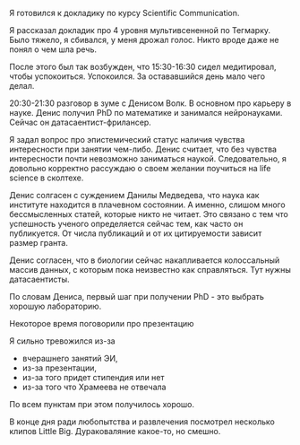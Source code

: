 Я готовился к докладику по курсу Scientific Communication.

Я рассказал докладик про 4 уровня мультивсененной по Тегмарку. Было тяжело, я сбивался, у меня дрожал голос. Никто вроде даже не понял о чем шла речь.

После этого был так возбужден, что 15:30-16:30 сидел медитировал, чтобы успокоиться. Успокоился. За остававшийся день мало чего делал.

20:30-21:30 разговор в зуме с Денисом Волк. В основном про карьеру в науке. Денис получил PhD по математике и занимался нейронауками. Сейчас он датасаентист-фрилансер.

Я задал вопрос про эпистемический статус наличия чувства интересности при занятии чем-либо. Денис считает, что без чувства интересности почти невозможно заниматься наукой. Следовательно, я довольно корректно рассуждаю о своем желании поучиться на life science в сколтехе.

Денис солгасен с суждением Данилы Медведева, что наука как институте находится в плачевном состоянии. А именно, слишом много бессмысленных статей, которые никто не читает. Это связано с тем что успешность ученого определяется сейчас тем, как часто он публикуется. От числа публикаций и от их цитируемости зависит размер гранта. 

Денис согласен, что в биологии сейчас накапливается колоссальный массив данных, с которым пока неизвестно как справляться. Тут нужны датасаентисты.

По словам Дениса, первый шаг при получении PhD - это выбрать хорошую лабораторию.

Некоторое время поговорили про презентацию

Я сильно тревожился из-за 
- вчерашнего занятий ЭИ, 
- из-за презентации, 
- из-за того придет стипендия или нет
- из-за того что Храмеева не отвечала

По всем пунктам при этом получилось хорошо.

В конце дня ради любопытства и развлечения посмотрел несколько клипов Little Big. Дураковаляние какое-то, но смешно.